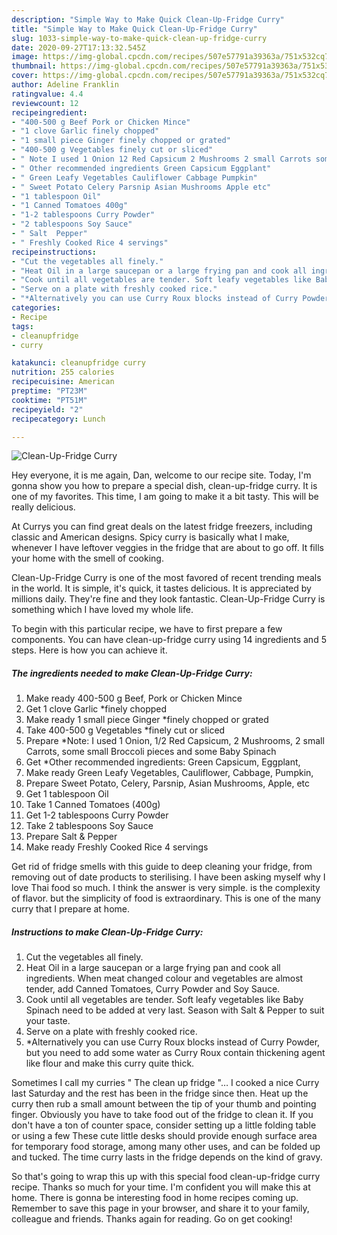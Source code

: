 ```yaml
---
description: "Simple Way to Make Quick Clean-Up-Fridge Curry"
title: "Simple Way to Make Quick Clean-Up-Fridge Curry"
slug: 1033-simple-way-to-make-quick-clean-up-fridge-curry
date: 2020-09-27T17:13:32.545Z
image: https://img-global.cpcdn.com/recipes/507e57791a39363a/751x532cq70/clean-up-fridge-curry-recipe-main-photo.jpg
thumbnail: https://img-global.cpcdn.com/recipes/507e57791a39363a/751x532cq70/clean-up-fridge-curry-recipe-main-photo.jpg
cover: https://img-global.cpcdn.com/recipes/507e57791a39363a/751x532cq70/clean-up-fridge-curry-recipe-main-photo.jpg
author: Adeline Franklin
ratingvalue: 4.4
reviewcount: 12
recipeingredient:
- "400-500 g Beef Pork or Chicken Mince"
- "1 clove Garlic finely chopped"
- "1 small piece Ginger finely chopped or grated"
- "400-500 g Vegetables finely cut or sliced"
- " Note I used 1 Onion 12 Red Capsicum 2 Mushrooms 2 small Carrots some small Broccoli pieces and some Baby Spinach"
- " Other recommended ingredients Green Capsicum Eggplant"
- " Green Leafy Vegetables Cauliflower Cabbage Pumpkin"
- " Sweet Potato Celery Parsnip Asian Mushrooms Apple etc"
- "1 tablespoon Oil"
- "1 Canned Tomatoes 400g"
- "1-2 tablespoons Curry Powder"
- "2 tablespoons Soy Sauce"
- " Salt  Pepper"
- " Freshly Cooked Rice 4 servings"
recipeinstructions:
- "Cut the vegetables all finely."
- "Heat Oil in a large saucepan or a large frying pan and cook all ingredients. When meat changed colour and vegetables are almost tender, add Canned Tomatoes, Curry Powder and Soy Sauce."
- "Cook until all vegetables are tender. Soft leafy vegetables like Baby Spinach need to be added at very last. Season with Salt &amp; Pepper to suit your taste."
- "Serve on a plate with freshly cooked rice."
- "*Alternatively you can use Curry Roux blocks instead of Curry Powder, but you need to add some water as Curry Roux contain thickening agent like flour and make this curry quite thick."
categories:
- Recipe
tags:
- cleanupfridge
- curry

katakunci: cleanupfridge curry 
nutrition: 255 calories
recipecuisine: American
preptime: "PT23M"
cooktime: "PT51M"
recipeyield: "2"
recipecategory: Lunch

---
```



![Clean-Up-Fridge Curry](https://img-global.cpcdn.com/recipes/507e57791a39363a/751x532cq70/clean-up-fridge-curry-recipe-main-photo.jpg)

Hey everyone, it is me again, Dan, welcome to our recipe site. Today, I'm gonna show you how to prepare a special dish, clean-up-fridge curry. It is one of my favorites. This time, I am going to make it a bit tasty. This will be really delicious.

At Currys you can find great deals on the latest fridge freezers, including classic and American designs. Spicy curry is basically what I make, whenever I have leftover veggies in the fridge that are about to go off. It fills your home with the smell of cooking.

Clean-Up-Fridge Curry is one of the most favored of recent trending meals in the world. It is simple, it's quick, it tastes delicious. It is appreciated by millions daily. They're fine and they look fantastic. Clean-Up-Fridge Curry is something which I have loved my whole life.


To begin with this particular recipe, we have to first prepare a few components. You can have clean-up-fridge curry using 14 ingredients and 5 steps. Here is how you can achieve it.

<!--inarticleads1-->

##### The ingredients needed to make Clean-Up-Fridge Curry:

1. Make ready 400-500 g Beef, Pork or Chicken Mince
1. Get 1 clove Garlic *finely chopped
1. Make ready 1 small piece Ginger *finely chopped or grated
1. Take 400-500 g Vegetables *finely cut or sliced
1. Prepare  *Note: I used 1 Onion, 1/2 Red Capsicum, 2 Mushrooms, 2 small Carrots, some small Broccoli pieces and some Baby Spinach
1. Get  *Other recommended ingredients: Green Capsicum, Eggplant,
1. Make ready  Green Leafy Vegetables, Cauliflower, Cabbage, Pumpkin,
1. Prepare  Sweet Potato, Celery, Parsnip, Asian Mushrooms, Apple, etc
1. Get 1 tablespoon Oil
1. Take 1 Canned Tomatoes (400g)
1. Get 1-2 tablespoons Curry Powder
1. Take 2 tablespoons Soy Sauce
1. Prepare  Salt &amp; Pepper
1. Make ready  Freshly Cooked Rice 4 servings


Get rid of fridge smells with this guide to deep cleaning your fridge, from removing out of date products to sterilising. I have been asking myself why I love Thai food so much. I think the answer is very simple. is the complexity of flavor. but the simplicity of food is extraordinary. This is one of the many curry that I prepare at home. 

<!--inarticleads2-->

##### Instructions to make Clean-Up-Fridge Curry:

1. Cut the vegetables all finely.
1. Heat Oil in a large saucepan or a large frying pan and cook all ingredients. When meat changed colour and vegetables are almost tender, add Canned Tomatoes, Curry Powder and Soy Sauce.
1. Cook until all vegetables are tender. Soft leafy vegetables like Baby Spinach need to be added at very last. Season with Salt &amp; Pepper to suit your taste.
1. Serve on a plate with freshly cooked rice.
1. *Alternatively you can use Curry Roux blocks instead of Curry Powder, but you need to add some water as Curry Roux contain thickening agent like flour and make this curry quite thick.


Sometimes I call my curries &#34; The clean up fridge &#34;… I cooked a nice Curry last Saturday and the rest has been in the fridge since then. Heat up the curry then rub a small amount between the tip of your thumb and pointing finger. Obviously you have to take food out of the fridge to clean it. If you don&#39;t have a ton of counter space, consider setting up a little folding table or using a few These cute little desks should provide enough surface area for temporary food storage, among many other uses, and can be folded up and tucked. The time curry lasts in the fridge depends on the kind of gravy. 

So that's going to wrap this up with this special food clean-up-fridge curry recipe. Thanks so much for your time. I'm confident you will make this at home. There is gonna be interesting food in home recipes coming up. Remember to save this page in your browser, and share it to your family, colleague and friends. Thanks again for reading. Go on get cooking!
